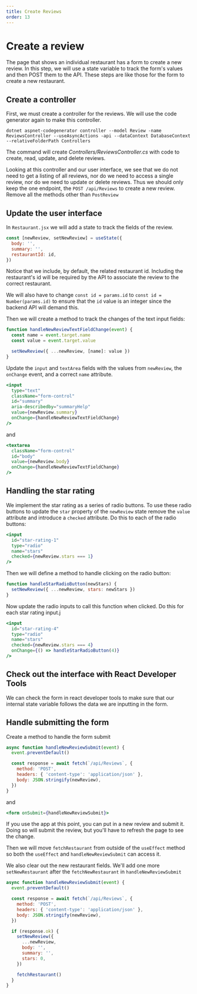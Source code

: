 ```yaml
---
title: Create Reviews
order: 13
---
```


# Create a review

The page that shows an individual restaurant has a form to create a new review.
In this step, we will use a state variable to track the form's values and then
POST them to the API. These steps are like those for the form to create a new
restaurant.

## Create a controller

First, we must create a controller for the reviews. We will use the code
generator again to make this controller.

```shell
dotnet aspnet-codegenerator controller --model Review -name ReviewsController --useAsyncActions -api --dataContext DatabaseContext --relativeFolderPath Controllers
```

The command will create _Controllers/ReviewsController.cs_ with code to create,
read, update, and delete reviews.

Looking at this controller and our user interface, we see that we do not need to
get a listing of all reviews, nor do we need to access a single review, nor do
we need to update or delete reviews. Thus we should only keep the one endpoint,
the `POST /api/Reviews` to create a new review. Remove all the methods other
than `PostReview`

## Update the user interface

In `Restaurant.jsx` we will add a state to track the fields of the review.

```javascript
const [newReview, setNewReview] = useState({
  body: '',
  summary: '',
  restaurantId: id,
})
```

Notice that we include, by default, the related restaurant id. Including the
restaurant's id will be required by the API to associate the review to the
correct restaurant.

We will also have to change `const id = params.id` to
`const id = Number(params.id)` to ensure that the `id` value is an integer since
the backend API will demand this.

Then we will create a method to track the changes of the text input fields:

```javascript
function handleNewReviewTextFieldChange(event) {
  const name = event.target.name
  const value = event.target.value

  setNewReview({ ...newReview, [name]: value })
}
```

Update the `input` and `textArea` fields with the values from `newReview`, the
`onChange` event, and a correct `name` attribute.

```jsx
<input
  type="text"
  className="form-control"
  id="summary"
  aria-describedby="summaryHelp"
  value={newReview.summary}
  onChange={handleNewReviewTextFieldChange}
/>
```

and

```jsx
<textarea
  className="form-control"
  id="body"
  value={newReview.body}
  onChange={handleNewReviewTextFieldChange}
/>
```

## Handling the star rating

We implement the star rating as a series of radio buttons. To use these radio
buttons to update the `star` property of the `newReview` state remove the
`value` attribute and introduce a `checked` attribute. Do this to each of the
radio buttons:

```jsx
<input
  id="star-rating-1"
  type="radio"
  name="stars"
  checked={newReview.stars === 1}
/>
```

Then we will define a method to handle clicking on the radio button:

```javascript
function handleStarRadioButton(newStars) {
  setNewReview({ ...newReview, stars: newStars })
}
```

Now update the radio inputs to call this function when clicked. Do this for each
star rating input.j

```jsx
<input
  id="star-rating-4"
  type="radio"
  name="stars"
  checked={newReview.stars === 4}
  onChange={() => handleStarRadioButton(4)}
/>
```

## Check out the interface with React Developer Tools

We can check the form in react developer tools to make sure that our internal
state variable follows the data we are inputting in the form.

## Handle submitting the form

Create a method to handle the form submit

```javascript
async function handleNewReviewSubmit(event) {
  event.preventDefault()

  const response = await fetch(`/api/Reviews`, {
    method: 'POST',
    headers: { 'content-type': 'application/json' },
    body: JSON.stringify(newReview),
  })
}
```

and

```jsx
<form onSubmit={handleNewReviewSubmit}>
```

If you use the app at this point, you can put in a new review and submit it.
Doing so will submit the review, but you'll have to refresh the page to see the
change.

Then we will move `fetchRestaurant` from outside of the `useEffect` method so
both the `useEffect` and `handleNewReviewSubmit` can access it.

We also clear out the new restaurant fields. We'll add one more
`setNewRestaurant` after the `fetchNewRestaurant` in `handleNewReviewSubmit`

```javascript
async function handleNewReviewSubmit(event) {
  event.preventDefault()

  const response = await fetch(`/api/Reviews`, {
    method: 'POST',
    headers: { 'content-type': 'application/json' },
    body: JSON.stringify(newReview),
  })

  if (response.ok) {
    setNewReview({
      ...newReview,
      body: '',
      summary: '',
      stars: 0,
    })

    fetchRestaurant()
  }
}
```

<GithubCommitViewer repo="suncoast-devs/TacoTuesday" commit="2846af285197f794d5e482f88ebb068b8ab4d4d5" />
